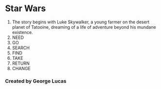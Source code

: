 # Star Wars 

1. The story begins with Luke Skywalker, a young farmer on the desert planet of Tatooine, dreaming of a life of adventure beyond his mundane existence.
2. NEED
3. GO
4. SEARCH
5. FIND
6. TAKE
7. RETURN
8. CHANGE

### Created by George Lucas
